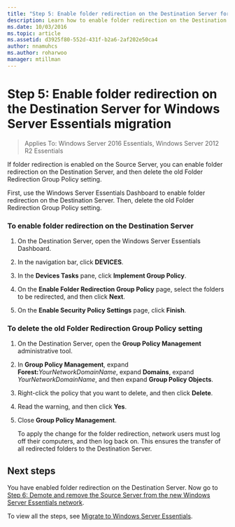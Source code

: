 ```yaml
---
title: "Step 5: Enable folder redirection on the Destination Server for Windows Server Essentials migration"
description: Learn how to enable folder redirection on the Destination Server for Windows Server Essentials migration.
ms.date: 10/03/2016
ms.topic: article
ms.assetid: d3925f80-552d-431f-b2a6-2af202e50ca4
author: nnamuhcs
ms.author: roharwoo
manager: mtillman
---
```


# Step 5: Enable folder redirection on the Destination Server for Windows Server Essentials migration

>Applies To: Windows Server 2016 Essentials, Windows Server 2012 R2 Essentials

If folder redirection is enabled on the Source Server, you can enable folder redirection on the Destination Server, and then delete the old Folder Redirection Group Policy setting.

 First, use the  Windows Server Essentials Dashboard to enable folder redirection on the Destination Server. Then, delete the old Folder Redirection Group Policy setting.

### To enable folder redirection on the Destination Server

1.  On the Destination Server, open the  Windows Server Essentials Dashboard.

2.  In the navigation bar, click **DEVICES**.

3.  In the **Devices Tasks** pane, click **Implement Group Policy**.

4.  On the **Enable Folder Redirection Group Policy** page, select the folders to be redirected, and then click **Next**.

5.  On the **Enable Security Policy Settings** page, click **Finish**.

### To delete the old Folder Redirection Group Policy setting

1. On the Destination Server, open the **Group Policy Management** administrative tool.

2. In **Group Policy Management**, expand **Forest:**<em>YourNetworkDomainName</em>, expand **Domains**, expand *YourNetworkDomainName*, and then expand **Group Policy Objects**.

3. Right-click the policy that you want to delete, and then click **Delete**.

4. Read the warning, and then click **Yes**.

5. Close **Group Policy Management**.

   To apply the change for the folder redirection, network users must log off their computers, and then log back on. This ensures the transfer of all redirected folders to the Destination Server.

## Next steps
 You have enabled folder redirection on the Destination Server. Now go to [Step 6: Demote and remove the Source Server from the new Windows Server Essentials network](Step-6--Demote-and-remove-the-Source-Server-from-the-new-Windows-Server-Essentials-network.md).


To view all the steps, see [Migrate to Windows Server Essentials](Migrate-from-Previous-Versions-to-Windows-Server-Essentials-or-Windows-Server-Essentials-Experience.md).

